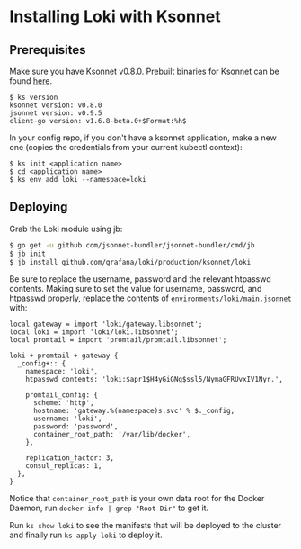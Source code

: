 # Installing Loki with Ksonnet

## Prerequisites

Make sure you have Ksonnet v0.8.0. Prebuilt binaries for Ksonnet can be found
[here](https://github.com/ksonnet/ksonnet/releases/tag/v0.8.0).

```
$ ks version
ksonnet version: v0.8.0
jsonnet version: v0.9.5
client-go version: v1.6.8-beta.0+$Format:%h$
```

In your config repo, if you don't have a ksonnet application, make a new one
(copies the credentials from your current kubectl context):

```
$ ks init <application name>
$ cd <application name>
$ ks env add loki --namespace=loki
```

## Deploying

Grab the Loki module using jb:

```bash
$ go get -u github.com/jsonnet-bundler/jsonnet-bundler/cmd/jb
$ jb init
$ jb install github.com/grafana/loki/production/ksonnet/loki
```

Be sure to replace the username, password and the relevant htpasswd contents.
Making sure to set the value for username, password, and htpasswd properly,
replace the contents of `environments/loki/main.jsonnet` with:

```jsonnet
local gateway = import 'loki/gateway.libsonnet';
local loki = import 'loki/loki.libsonnet';
local promtail = import 'promtail/promtail.libsonnet';

loki + promtail + gateway {
  _config+:: {
    namespace: 'loki',
    htpasswd_contents: 'loki:$apr1$H4yGiGNg$ssl5/NymaGFRUvxIV1Nyr.',

    promtail_config: {
      scheme: 'http',
      hostname: 'gateway.%(namespace)s.svc' % $._config,
      username: 'loki',
      password: 'password',
      container_root_path: '/var/lib/docker',
    },

    replication_factor: 3,
    consul_replicas: 1,
  },
}
```

Notice that `container_root_path` is your own data root for the Docker Daemon,
run `docker info | grep "Root Dir"` to get it.

Run `ks show loki` to see the manifests that will be deployed to the cluster and
finally run `ks apply loki` to deploy it.
